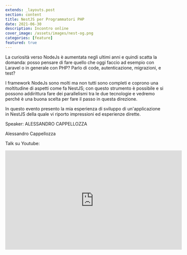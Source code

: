 ```yaml
---
extends: _layouts.post
section: content
title: NestJS per Programmatori PHP
date: 2021-06-30
description: Incontro online
cover_image: /assets/images/nest-og.png
categories: [feature]
featured: true
---
```

La curiosità verso NodeJs è aumentata negli ultimi anni e quindi scatta la domanda: posso pensare di fare quello che oggi faccio ad esempio con Laravel o in generale con PHP? Parlo di code, autenticazione, migrazioni, e test?

I framework NodeJs sono molti ma non tutti sono completi e coprono una moltitudine di aspetti come fa NestJS; con questo strumento è possibile e si possono addirittura fare dei parallelismi tra le due tecnologie e vedremo perché è una buona scelta per fare il passo in questa direzione.

In questo evento presento la mia esperienza di sviluppo di un'applicazione in NestJS della quale vi riporto impressioni ed esperienze dirette.

Speaker: ALESSANDRO CAPPELLOZZA

Alessandro Cappellozza

Talk su Youtube:
<iframe width="560" height="315" src="https://www.youtube.com/embed/kO6WhGQ4rRc" title="YouTube video player" frameborder="0" allow="accelerometer; autoplay; clipboard-write; encrypted-media; gyroscope; picture-in-picture" allowfullscreen></iframe>
